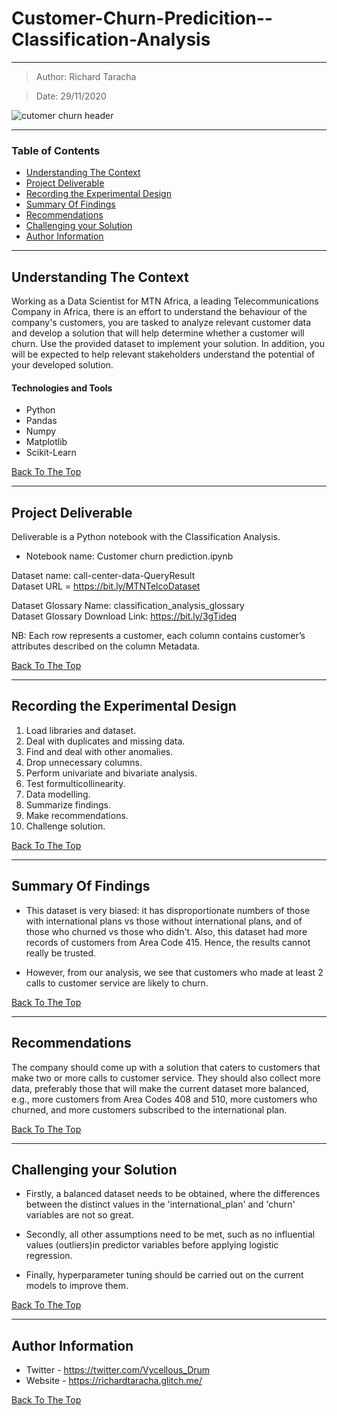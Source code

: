 # Customer-Churn-Predicition--Classification-Analysis
---

> Author: Richard Taracha

> Date: 29/11/2020

![cutomer churn header](https://user-images.githubusercontent.com/67068918/100549903-0de4bc00-3287-11eb-855c-d88a391b50f0.png)

---

### Table of Contents
- [Understanding The Context](#understanding-the-context)
- [Project Deliverable](#project-deliverable)
- [Recording the Experimental Design](#recording-the-experimental-design)
- [Summary Of Findings](#summary-of-findings)
- [Recommendations](#summary-of-findings)
- [Challenging your Solution](#challenging-your-solution)
- [Author Information](#author-information)

---

## Understanding The Context

Working as a Data Scientist for MTN Africa, a leading Telecommunications Company in Africa, there is an effort to understand the behaviour of the company's customers, you are tasked to analyze relevant customer data and develop a solution that will help determine whether a customer will churn. Use the provided dataset to implement your solution. In addition, you will be expected to help relevant stakeholders understand the potential of your developed solution.

#### Technologies and Tools

- Python
- Pandas
- Numpy
- Matplotlib
- Scikit-Learn

[Back To The Top](#Customer-Churn-Predicition--Classification-Analysis)

---

## Project Deliverable
Deliverable is a Python notebook with the Classification Analysis.

* Notebook name: Customer churn prediction.ipynb

Dataset name: call-center-data-QueryResult 
</br>
Dataset URL = https://bit.ly/MTNTelcoDataset

Dataset Glossary Name: classification_analysis_glossary
</br>
Dataset Glossary Download Link: https://bit.ly/3gTideq


NB: Each row represents a customer, each column contains customer’s attributes described on the column Metadata.

[Back To The Top](#Kenya-Demographics-Health-Survey-KDHS--2014)

---

## Recording the Experimental Design
1. Load libraries and dataset.
2. Deal with duplicates and missing data.
3. Find and deal with other anomalies.
4. Drop unnecessary columns.
5. Perform univariate and bivariate analysis.
6. Test formulticollinearity.
7. Data modelling.
8. Summarize findings.
9. Make recommendations.
10. Challenge solution.

[Back To The Top](#Kenya-Demographics-Health-Survey-KDHS--2014)

---

## Summary Of Findings
* This dataset is very biased: it has disproportionate numbers of those with international plans vs those without international plans, and of those who churned vs those who didn't. Also, this dataset had more records of customers from Area Code 415. Hence, the results cannot really be trusted.

* However, from our analysis, we see that customers who made at least 2 calls to customer service are likely to churn.

[Back To The Top](#Kenya-Demographics-Health-Survey-KDHS--2014)

---

## Recommendations
The company should come up with a solution that caters to customers that make two or more calls to customer service. They should also collect more data, preferably those that will make the current dataset more balanced, e.g., more customers from Area Codes 408 and 510, more customers who churned, and more customers subscribed to the international plan.

[Back To The Top](#Kenya-Demographics-Health-Survey-KDHS--2014)

---

## Challenging your Solution
* Firstly, a balanced dataset needs to be obtained, where the differences between the distinct values in the 'international_plan' and 'churn' variables are not so great.

* Secondly, all other assumptions need to be met, such as no influential values (outliers)in predictor variables before applying logistic regression.

* Finally, hyperparameter tuning should be carried out on the current models to improve them.

[Back To The Top](#Kenya-Demographics-Health-Survey-KDHS--2014)

---

## Author Information

- Twitter - https://twitter.com/Vycellous_Drum
- Website - https://richardtaracha.glitch.me/

[Back To The Top](#Kenya-Demographics-Health-Survey-KDHS--2014)



